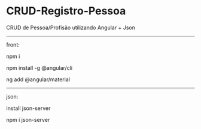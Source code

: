 # CRUD-Registro-Pessoa

CRUD de Pessoa/Profisão utilizando Angular + Json

-------------------------------------------------

front:

npm i

npm install -g @angular/cli

ng add @angular/material

------------------------------------------------

json:

install json-server 

npm i json-server

